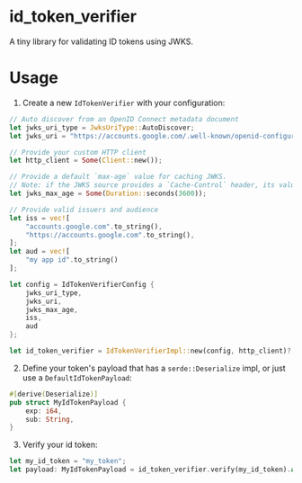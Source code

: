# id_token_verifier

A tiny library for validating ID tokens using JWKS.

# Usage

1. Create a new `IdTokenVerifier` with your configuration:

```rust
// Auto discover from an OpenID Connect metadata document
let jwks_uri_type = JwksUriType::AutoDiscover;
let jwks_uri = "https://accounts.google.com/.well-known/openid-configuration".parse()?;

// Provide your custom HTTP client
let http_client = Some(Client::new());

// Provide a default `max-age` value for caching JWKS. 
// Note: if the JWKS source provides a `Cache-Control` header, its value will have a higher priority than the given `jwks_max_age`.
let jwks_max_age = Some(Duration::seconds(3600));

// Provide valid issuers and audience
let iss = vec![
    "accounts.google.com".to_string(),
    "https://accounts.google.com".to_string(),
];
let aud = vec![
    "my app id".to_string()
];

let config = IdTokenVerifierConfig {
    jwks_uri_type,
    jwks_uri,
    jwks_max_age,
    iss,
    aud
};

let id_token_verifier = IdTokenVerifierImpl::new(config, http_client)?;
```

2. Define your token's payload that has a `serde::Deserialize` impl, or just use a `DefaultIdTokenPayload`:

```rust
#[derive(Deserialize)]
pub struct MyIdTokenPayload {
    exp: i64,
    sub: String,
}
```

3. Verify your id token:

```rust
let my_id_token = "my_token";
let payload: MyIdTokenPayload = id_token_verifier.verify(my_id_token).await?;
```
